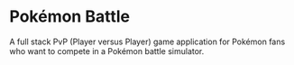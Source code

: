 # Pokémon Battle

A full stack PvP (Player versus Player) game application for Pokémon fans who want to compete in a Pokémon battle simulator.
